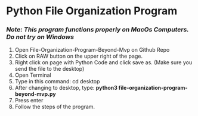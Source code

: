 # Python File Organization Program
### *Note: This program functions properly on MacOs Computers. Do not try on Windows*


1) Open File-Organization-Program-Beyond-Mvp on Github Repo 
2) Click on RAW button on the upper right of the page.
3) Right click on page with Python Code and click save as. (Make sure you send the file to the desktop)
4) Open Terminal 
5) Type in this command: cd desktop
6) After changing to desktop, type: **python3 file-organization-program-beyond-mvp.py**
7) Press enter
8) Follow the steps of the program.


